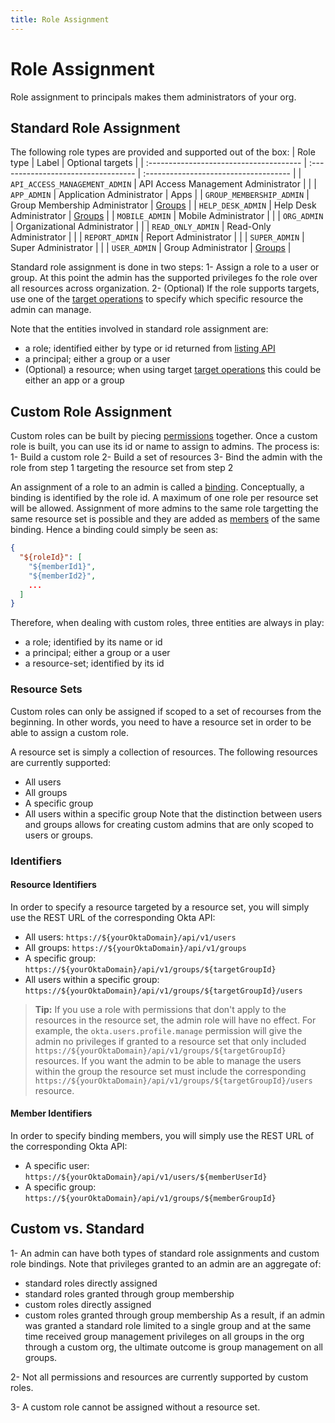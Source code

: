 ```yaml
---
title: Role Assignment
---
```

<ApiLifecycle access="beta" />

# Role Assignment
Role assignment to principals makes them administrators of your org.

## Standard Role Assignment
The following role types are provided and supported out of the box:
| Role type                               | Label                               | Optional targets                      |
| :-------------------------------------- | :---------------------------------- | :------------------------------------ |
| `API_ACCESS_MANAGEMENT_ADMIN`           | API Access Management Administrator |                                       |
| `APP_ADMIN`                             | Application Administrator           | Apps                                  |
| `GROUP_MEMBERSHIP_ADMIN`                | Group Membership Administrator      | [Groups](/docs/reference/api/groups/) |
| `HELP_DESK_ADMIN`                       | Help Desk Administrator             | [Groups](/docs/reference/api/groups/) |
| `MOBILE_ADMIN`                          | Mobile Administrator                |                                       |
| `ORG_ADMIN`                             | Organizational Administrator        |                                       |
| `READ_ONLY_ADMIN`                       | Read-Only Administrator             |                                       |
| `REPORT_ADMIN`                          | Report Administrator                |                                       |
| `SUPER_ADMIN`                           | Super Administrator                 |                                       |
| `USER_ADMIN`                            | Group Administrator                 | [Groups](/docs/reference/api/groups/) |

Standard role assignment is done in two steps:
1- Assign a role to a user or group. At this point the admin has the supported privileges fo the role over all resources across organization.
2- (Optional) If the role supports targets, use one of the [target operations](/docs/reference/api/roles/#role-target-operations) to specify which specific resource the admin can manage.

Note that the entities involved in standard role assignment are:
* a role; identified either by type or id returned from [listing API](/docs/reference/api/roles/#list-roles)
* a principal; either a group or a user
* (Optional) a resource; when using target [target operations](/docs/reference/api/roles/#role-target-operations) this could be either an app or a group

## Custom Role Assignment
Custom roles can be built by piecing [permissions](/docs/reference/api/roles/#permission-types) together. Once a custom role is built, you can use its id or name to assign to admins. The process is:
1- Build a custom role
2- Build a set of resources
3- Bind the admin with the role from step 1 targeting the resource set from step 2

An assignment of a role to an admin is called a [binding](/docs/reference/api/roles/#binding-object). Conceptually, a binding is identified by the role id. A maximum of one role per resource set will be allowed. Assignment of more admins to the same role targetting the same resource set is possible and they are added as [members]((/docs/reference/api/roles/#member-object)) of the same binding. Hence a binding could simply be seen as:
```json
{
  "${roleId}": [
    "${memberId1}",
    "${memberId2}",
    ...
  ]
}
```

Therefore, when dealing with custom roles, three entities are always in play:
* a role; identified by its name or id
* a principal; either a group or a user
* a resource-set; identified by its id

### Resource Sets
Custom roles can only be assigned if scoped to a set of recourses from the beginning. In other words, you need to have a resource set in order to be able to assign a custom role.

A resource set is simply a collection of resources. The following resources are currently supported:
* All users
* All groups
* A specific group
* All users within a specific group
Note that the distinction between users and groups allows for creating custom admins that are only scoped to users or groups.

### Identifiers
#### Resource Identifiers
In order to specify a resource targeted by a resource set, you will simply use the REST URL of the corresponding Okta API:
* All users: `https://${yourOktaDomain}/api/v1/users`
* All groups: `https://${yourOktaDomain}/api/v1/groups`
* A specific group: `https://${yourOktaDomain}/api/v1/groups/${targetGroupId}`
* All users within a specific group: `https://${yourOktaDomain}/api/v1/groups/${targetGroupId}/users`

> **Tip:** If you use a role with permissions that don't apply to the resources in the resource set, the admin role will have no effect. For example, the `okta.users.profile.manage` permission will give the admin no privileges if granted to a resource set that only included `https://${yourOktaDomain}/api/v1/groups/${targetGroupId}` resources. If you want the admin to be able to manage the users within the group the resource set must include the corresponding `https://${yourOktaDomain}/api/v1/groups/${targetGroupId}/users` resource.

#### Member Identifiers
In order to specify binding members, you will simply use the REST URL of the corresponding Okta API:
* A specific user: `https://${yourOktaDomain}/api/v1/users/${memberUserId}`
* A specific group: `https://${yourOktaDomain}/api/v1/groups/${memberGroupId}`

## Custom vs. Standard
1- An admin can have both types of standard role assignments and custom role bindings. Note that privileges granted to an admin are an aggregate of:
* standard roles directly assigned
* standard roles granted through group membership
* custom roles directly assigned
* custom roles granted through group membership
As a result, if an admin was granted a standard role limited to a single group and at the same time received group management privileges on all groups in the org through a custom org, the ultimate outcome is group management on all groups.

2- Not all permissions and resources are currently supported by custom roles.

3- A custom role cannot be assigned without a resource set.
